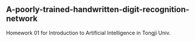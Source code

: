 ## A-poorly-trained-handwritten-digit-recognition-network

Homework 01 for Introduction to Artificial Intelligence in Tongji Univ.

